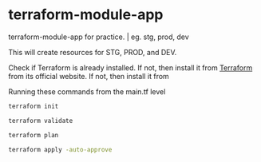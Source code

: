 # terraform-module-app
terraform-module-app for practice. | eg. stg, prod, dev

This will create resources for STG, PROD, and DEV.

Check if Terraform is already installed. If not, then install it from [Terraform](https://developer.hashicorp.com/terraform/tutorials/aws-get-started/install-cli) from its official website.
If not, then install it from 

Running these commands from the main.tf level

```bash
terraform init
```
```bash
terraform validate
```
```bash
terraform plan
```
```bash
terraform apply -auto-approve
```
